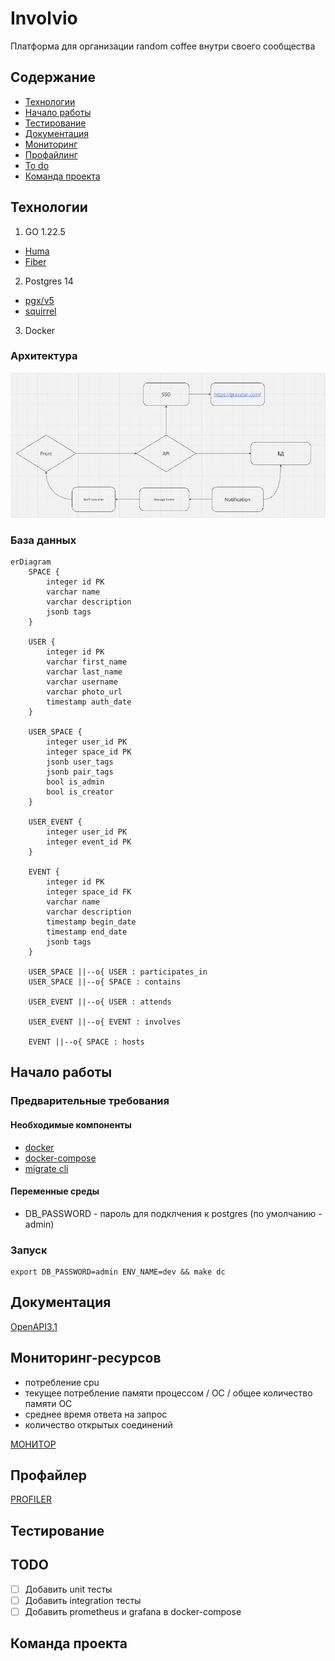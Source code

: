 # Involvio

Платформа для организации random coffee внутри своего сообщества

## Содержание
- [Технологии](#технологии)
- [Начало работы](#начало-работы)
- [Тестирование](#тестирование)
- [Документация](#Документация)
- [Мониторинг](#Мониторинг-ресурсов)
- [Профайлинг](#Профайлер)
- [To do](#todo)
- [Команда проекта](#команда-проекта)


## Технологии

1. GO 1.22.5
- [Huma](https://huma.rocks/)
- [Fiber](https://github.com/gofiber/fiber)
2. Postgres 14
- [pgx/v5](https://github.com/jackc/pgx)
- [squirrel](https://github.com/Masterminds/squirrel)
3. Docker

### Архитектура
![img.png](docs/img/img.png)

### База данных
```mermaid
erDiagram
    SPACE {
        integer id PK
        varchar name
        varchar description
        jsonb tags
    }

    USER {
        integer id PK
        varchar first_name
        varchar last_name
        varchar username
        varchar photo_url
        timestamp auth_date
    }

    USER_SPACE {
        integer user_id PK
        integer space_id PK
        jsonb user_tags
        jsonb pair_tags
        bool is_admin
        bool is_creator
    }

    USER_EVENT {
        integer user_id PK
        integer event_id PK
    }

    EVENT {
        integer id PK
        integer space_id FK
        varchar name
        varchar description
        timestamp begin_date
        timestamp end_date
        jsonb tags
    }

    USER_SPACE ||--o{ USER : participates_in
    USER_SPACE ||--o{ SPACE : contains

    USER_EVENT ||--o{ USER : attends

    USER_EVENT ||--o{ EVENT : involves

    EVENT ||--o{ SPACE : hosts
```

## Начало работы

### Предварительные требования
#### Необходимые компоненты
- [docker](https://docs.docker.com/engine/install/)
- [docker-compose](https://docs.docker.com/compose/install/)
- [migrate cli](https://pkg.go.dev/github.com/golang-migrate/migrate/v4#readme-cli-usage)
#### Переменные среды
- DB_PASSWORD - пароль для подклчения к postgres (по умолчанию - admin)
### Запуск
```shell
export DB_PASSWORD=admin ENV_NAME=dev && make dc
```

## Документация
[OpenAPI3.1](http://127.0.0.1:9000/docs)

## Мониторинг-ресурсов
- потребление cpu
- текущее потребление памяти процессом / ОС / общее количество памяти OC
- среднее время ответа на запрос
- количество открытых соединений

[МОНИТОР](http://127.0.0.1:9000/monitor)

## Профайлер
[PROFILER](http://127.0.0.1:9000/debug/pprof/)

## Тестирование

## TODO
- [ ] Добавить unit тесты
- [ ] Добавить integration тесты
- [ ] Добавить prometheus и grafana в docker-compose

## Команда проекта

